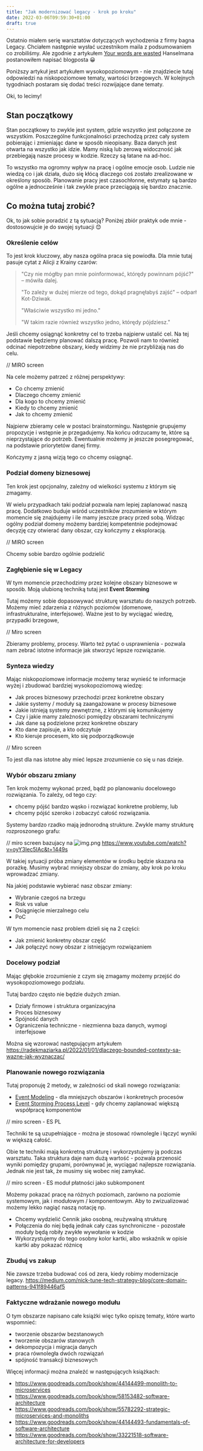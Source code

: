 ```yaml
---
title: "Jak modernizować legacy - krok po kroku"
date: 2022-03-06T09:59:30+01:00
draft: true
---
```


Ostatnio miałem serię warsztatów dotyczących wychodzenia z firmy bagna Legacy. Chciałem następnie wysłać uczestnikom maila z podsumowaniem co zrobiliśmy. Ale zgodnie z artykułem [Your words are wasted](https://www.hanselman.com/blog/your-words-are-wasted) Hanselmana postanowiłem napisać blogposta 😀 

Poniższy artykuł jest artykułem wysokopoziomowym - nie znajdziecie tutaj odpowiedzi na niskopoziomowe tematy, wartości brzegowych. W kolejnych tygodniach postaram się dodać treści rozwijające dane tematy.

Oki, to lecimy!

## Stan początkowy

Stan początkowy to zwykle jest system, gdzie wszystko jest połączone ze wszystkim. Poszczególne funkcjonalności przechodzą przez cały system pobierając i zmieniając dane w sposób nieopisany. Baza danych jest otwarta na wszystko jak idzie. Mamy niską lub zerową widoczność jak przebiegają nasze procesy w kodzie. Rzeczy są łatane na ad-hoc. 

To wszystko ma ogromny wpływ na pracę i ogólne emocje osob.
Ludzie nie wiedzą co i jak działa, dużo się kłócą dlaczego coś zostało zrealizowane w określony sposób. Planowanie pracy jest czasochłonne, estymaty są bardzo ogólne a jednocześnie i tak zwykle prace przeciągają się bardzo znacznie.

## Co można tutaj zrobić?
Ok, to jak sobie poradzić z tą sytuacją? Poniżej zbiór praktyk ode mnie - dostosowujcie je do swojej sytuacji 😊

### Określenie celów

To jest krok kluczowy, aby nasza ogólna praca się powiodła. Dla mnie tutaj pasuje cytat z Alicji z Krainy czarów:

> "Czy nie mógłby pan mnie poinformować, którędy powinnam pójść?" – mówiła dalej.
> 
> "To zależy w dużej mierze od tego, dokąd pragnęłabyś zajść" – odparł Kot-Dziwak.
> 
> "Właściwie wszystko mi jedno."
> 
> "W takim razie również wszystko jedno, którędy pójdziesz."
 
Jeśli chcemy osiągnąć konkretny cel to trzeba najpierw ustalić cel. Na tej podstawie będziemy planować dalszą pracę. Pozwoli nam to również odcinać niepotrzebne obszary, kiedy widzimy że nie przybliżają nas do celu. 

// MIRO screen

Na cele możemy patrzeć z różnej perspektywy:

- Co chcemy zmienić
- Dlaczego chcemy zmienić
- Dla kogo to chcemy zmienić
- Kiedy to chcemy zmienić
- Jak to chcemy zmienić

Najpierw zbieramy cele w postaci brainstormingu. Następnie grupujemy propozycje i wstępnie je przegadujemy. Na końcu odrzucamy te, które są nieprzystające do potrzeb. Ewentualnie możemy je jeszcze posegregować, na podstawie priorytetów danej firmy.

Kończymy z jasną wizją tego co chcemy osiągnąć.

### Podział domeny biznesowej

Ten krok jest opcjonalny, zależny od wielkości systemu z którym się zmagamy. 

W wielu przypadkach taki podział pozwala nam lepiej zaplanować naszą pracę. Dodatkowo buduje wśród uczestników zrozumienie w którym momencie się znajdujemy i ile mamy jeszcze pracy przed sobą. Widząc ogólny podział domeny możemy bardziej kompetentnie podejmować decyzję czy otwierać dany obszar, czy kończymy z eksploracją.

// MIRO screen

Chcemy sobie bardzo ogólnie podzielić 

### Zagłębienie się w Legacy

W tym momencie przechodzimy przez kolejne obszary biznesowe w sposób. Moją ulubioną techniką tutaj jest **Event Storming**

Tutaj możemy sobie dopasowywać strukturę warsztatu do naszych potrzeb. Możemy mieć zdarzenia z różnych poziomów (domenowe, infrastrukturalne, interfejsowe). Ważne jest to by wyciągać wiedzę, przypadki brzegowe, 

// Miro screen

Zbieramy problemy, procesy. Warto też pytać o usprawnienia - pozwala nam zebrać istotne informacje jak stworzyć lepsze rozwiązanie.

### Synteza wiedzy

Mając niskopoziomowe informacje możemy teraz wynieść te informacje wyżej i zbudować bardziej wysokopoziomową wiedzę:

- Jak proces biznesowy przechodzi przez konkretne obszary
- Jakie systemy / moduły są zaangażowane w procesy biznesowe
- Jakie istnieją systemy zewnętrzne, z którymi się komunikujemy
- Czy i jakie mamy zależności pomiędzy obszarami technicznymi
- Jak dane są podzielone przez konkretne obszary
- Kto dane zapisuje, a kto odczytuje
- Kto kieruje procesem, kto się podporządkowuje

// Miro screen

To jest dla nas istotne aby mieć lepsze zrozumienie co się u nas dzieje. 

### Wybór obszaru zmiany

Ten krok możemy wykonać przed, bądź po planowaniu docelowego rozwiązania. To zależy, od tego czy:

- chcemy pójść bardzo wąsko i rozwiązać konkretne problemy, lub
- chcemy pójść szeroko i zobaczyć całość rozwiązania.

Systemy bardzo rzadko mają jednorodną strukture. Zwykle mamy strukturę rozproszonego grafu:

// miro screen bazujacy na
![img.png](img.png)
https://www.youtube.com/watch?v=oyY3Iec5IAc&t=1449s

W takiej sytuacji próba zmiany elementów w środku będzie skazana na porażkę. Musimy wybrać mniejszy obszar do zmiany, aby krok po kroku wprowadzać zmiany.

Na jakiej podstawie wybierać nasz obszar zmiany:

- Wybranie czegoś na brzegu
- Risk vs value
- Osiągnięcie mierzalnego celu
- PoC 

W tym momencie nasz problem dzieli się na 2 części:

- Jak zmienić konkretny obszar część
- Jak połączyć nowy obszar z istniejącym rozwiązaniem

### Docelowy podział

Mając głębokie zrozumienie z czym się zmagamy możemy przejść do wysokopoziomowego podziału.

Tutaj bardzo często nie będzie dużych zmian.

- Działy firmowe i struktura organizacyjna
- Proces biznesowy
- Spójność danych
- Ograniczenia techniczne - niezmienna baza danych, wymogi interfejsowe

Można się wzorować następującym artykułem https://radekmaziarka.pl/2022/01/01/dlaczego-bounded-contexty-sa-wazne-jak-wyznaczac/

### Planowanie nowego rozwiązania

Tutaj proponuję 2 metody, w zależności od skali nowego rozwiązania:

- [Event Modeling](https://eventmodeling.org/) - dla mniejszych obszarów i konkretnych procesów
- [Event Storming Process Level](https://radekmaziarka.pl/szkolenia-i-warsztaty/event-storming-projektowanie-systemu) - gdy chcemy zaplanować większą współpracę komponentów

// miro screen - ES PL

Techniki te są uzupełniające - można je stosować równolegle i łączyć wyniki w większą całość. 

Obie te techniki mają konkretną strukturę i wykorzystujemy ją podczas warsztatu. Taka struktura daje nam dużą wartość - pozwala przenosić wyniki pomiędzy grupami, porównywać je, wyciągać najlepsze rozwiązania. Jednak nie jest tak, że musimy się wobec niej zamykać.

// miro screen - ES moduł płatności jako subkomponent

Możemy pokazać pracę na różnych poziomach, zarówno na poziomie systemowym, jak i modułowym / komponentowym. Aby to zwizualizować możemy lekko nagiąć naszą notację np. 

- Chcemy wydzielić Cennik jako osobną, reużywalną strukturę
- Połączenia do niej będą jednak cały czas synchroniczne - pozostałe moduły będą robiły zwykłe wywołanie w kodzie
- Wykorzystujemy do tego osobny kolor kartki, albo wskaźnik w opisie kartki aby pokazać różnicę

### Zbuduj vs zakup

Nie zawsze trzeba budować coś od zera, kiedy robimy modernizacje legacy.
https://medium.com/nick-tune-tech-strategy-blog/core-domain-patterns-941f89446af5

### Faktyczne wdrażanie nowego modułu

O tym obszarze napisano całe książki więc tylko opiszę tematy, które warto wspomnieć:

- tworzenie obszarów bezstanowych
- tworzenie obszarów stanowych
- dekompozycja i migracja danych
- praca równoległa dwóch rozwiązań
- spójność transakcji biznesowych

Więcej informacji można znaleźć w następujących książkach:

- https://www.goodreads.com/book/show/44144499-monolith-to-microservices
- https://www.goodreads.com/book/show/58153482-software-architecture
- https://www.goodreads.com/book/show/55782292-strategic-microservices-and-monoliths
- https://www.goodreads.com/book/show/44144493-fundamentals-of-software-architecture
- https://www.goodreads.com/book/show/33221518-software-architecture-for-developers